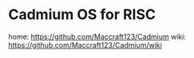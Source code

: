 # Cadmium OS for RISC
home: https://github.com/Maccraft123/Cadmium wiki: https://github.com/Maccraft123/Cadmium/wiki

